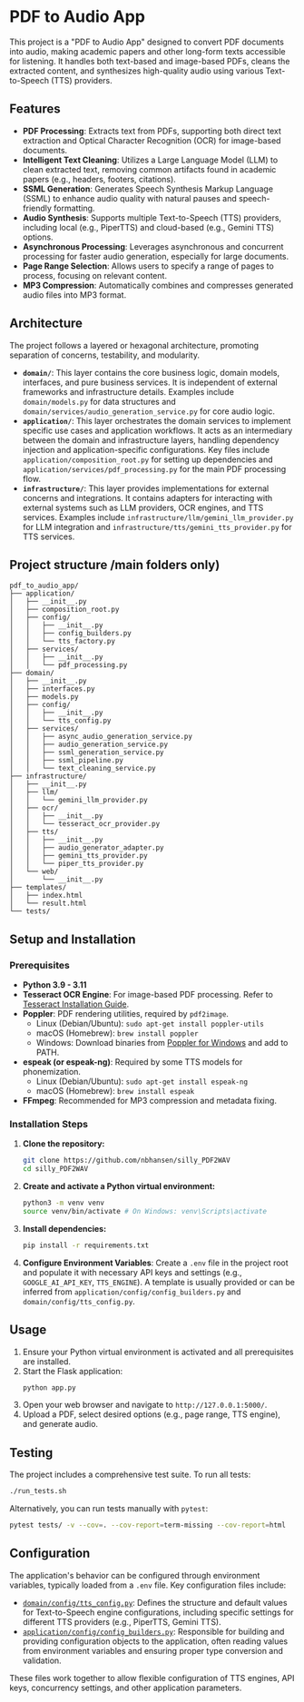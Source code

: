 # PDF to Audio App

This project is a "PDF to Audio App" designed to convert PDF documents into audio, making academic papers and other long-form texts accessible for listening. It handles both text-based and image-based PDFs, cleans the extracted content, and synthesizes high-quality audio using various Text-to-Speech (TTS) providers.

## Features

*   **PDF Processing**: Extracts text from PDFs, supporting both direct text extraction and Optical Character Recognition (OCR) for image-based documents.
*   **Intelligent Text Cleaning**: Utilizes a Large Language Model (LLM) to clean extracted text, removing common artifacts found in academic papers (e.g., headers, footers, citations).
*   **SSML Generation**: Generates Speech Synthesis Markup Language (SSML) to enhance audio quality with natural pauses and speech-friendly formatting.
*   **Audio Synthesis**: Supports multiple Text-to-Speech (TTS) providers, including local (e.g., PiperTTS) and cloud-based (e.g., Gemini TTS) options.
*   **Asynchronous Processing**: Leverages asynchronous and concurrent processing for faster audio generation, especially for large documents.
*   **Page Range Selection**: Allows users to specify a range of pages to process, focusing on relevant content.
*   **MP3 Compression**: Automatically combines and compresses generated audio files into MP3 format.

## Architecture

The project follows a layered or hexagonal architecture, promoting separation of concerns, testability, and modularity.

*   **`domain/`**: This layer contains the core business logic, domain models, interfaces, and pure business services. It is independent of external frameworks and infrastructure details. Examples include `domain/models.py` for data structures and `domain/services/audio_generation_service.py` for core audio logic.
*   **`application/`**: This layer orchestrates the domain services to implement specific use cases and application workflows. It acts as an intermediary between the domain and infrastructure layers, handling dependency injection and application-specific configurations. Key files include `application/composition_root.py` for setting up dependencies and `application/services/pdf_processing.py` for the main PDF processing flow.
*   **`infrastructure/`**: This layer provides implementations for external concerns and integrations. It contains adapters for interacting with external systems such as LLM providers, OCR engines, and TTS services. Examples include `infrastructure/llm/gemini_llm_provider.py` for LLM integration and `infrastructure/tts/gemini_tts_provider.py` for TTS services.

## Project structure /main folders only)
```
pdf_to_audio_app/
├── application/
│   ├── __init__.py
│   ├── composition_root.py
│   ├── config/
│   │   ├── __init__.py
│   │   ├── config_builders.py
│   │   └── tts_factory.py
│   ├── services/
│   │   ├── __init__.py
│   │   └── pdf_processing.py
├── domain/
│   ├── __init__.py
│   ├── interfaces.py
│   ├── models.py
│   ├── config/
│   │   ├── __init__.py
│   │   └── tts_config.py
│   ├── services/
│   │   ├── async_audio_generation_service.py
│   │   ├── audio_generation_service.py
│   │   ├── ssml_generation_service.py
│   │   ├── ssml_pipeline.py
│   │   └── text_cleaning_service.py
├── infrastructure/
│   ├── __init__.py
│   ├── llm/
│   │   └── gemini_llm_provider.py
│   ├── ocr/
│   │   ├── __init__.py
│   │   └── tesseract_ocr_provider.py
│   ├── tts/
│   │   ├── __init__.py
│   │   ├── audio_generator_adapter.py
│   │   ├── gemini_tts_provider.py
│   │   └── piper_tts_provider.py
│   └── web/
│       └── __init__.py
├── templates/
│   ├── index.html
│   └── result.html
└── tests/
```

## Setup and Installation

### Prerequisites

*   **Python 3.9 - 3.11**
*   **Tesseract OCR Engine**: For image-based PDF processing. Refer to [Tesseract Installation Guide](https://tesseract-ocr.github.io/tessdoc/Installation.html).
*   **Poppler**: PDF rendering utilities, required by `pdf2image`.
    *   Linux (Debian/Ubuntu): `sudo apt-get install poppler-utils`
    *   macOS (Homebrew): `brew install poppler`
    *   Windows: Download binaries from [Poppler for Windows](https://github.com/oschwartz10612/poppler-windows/releases/) and add to PATH.
*   **espeak (or espeak-ng)**: Required by some TTS models for phonemization.
    *   Linux (Debian/Ubuntu): `sudo apt-get install espeak-ng`
    *   macOS (Homebrew): `brew install espeak`
*   **FFmpeg**: Recommended for MP3 compression and metadata fixing.

### Installation Steps

1.  **Clone the repository:**
    ```bash
    git clone https://github.com/nbhansen/silly_PDF2WAV
    cd silly_PDF2WAV
    ```
2.  **Create and activate a Python virtual environment:**
    ```bash
    python3 -m venv venv
    source venv/bin/activate # On Windows: venv\Scripts\activate
    ```
3.  **Install dependencies:**
    ```bash
    pip install -r requirements.txt
    ```
4.  **Configure Environment Variables**: Create a `.env` file in the project root and populate it with necessary API keys and settings (e.g., `GOOGLE_AI_API_KEY`, `TTS_ENGINE`). A template is usually provided or can be inferred from `application/config/config_builders.py` and `domain/config/tts_config.py`.

## Usage

1.  Ensure your Python virtual environment is activated and all prerequisites are installed.
2.  Start the Flask application:
    ```bash
    python app.py
    ```
3.  Open your web browser and navigate to `http://127.0.0.1:5000/`.
4.  Upload a PDF, select desired options (e.g., page range, TTS engine), and generate audio.

## Testing

The project includes a comprehensive test suite. To run all tests:

```bash
./run_tests.sh
```

Alternatively, you can run tests manually with `pytest`:

```bash
pytest tests/ -v --cov=. --cov-report=term-missing --cov-report=html
```

## Configuration

The application's behavior can be configured through environment variables, typically loaded from a `.env` file. Key configuration files include:

*   [`domain/config/tts_config.py`](domain/config/tts_config.py): Defines the structure and default values for Text-to-Speech engine configurations, including specific settings for different TTS providers (e.g., PiperTTS, Gemini TTS).
*   [`application/config/config_builders.py`](application/config/config_builders.py): Responsible for building and providing configuration objects to the application, often reading values from environment variables and ensuring proper type conversion and validation.

These files work together to allow flexible configuration of TTS engines, API keys, concurrency settings, and other application parameters.
